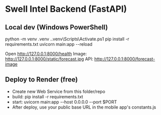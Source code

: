 
# Swell Intel Backend (FastAPI)

## Local dev (Windows PowerShell)
python -m venv .venv
.\.venv\Scripts\Activate.ps1
pip install -r requirements.txt
uvicorn main:app --reload

Open http://127.0.0.1:8000/health
Image: http://127.0.0.1:8000/static/forecast.jpg
API:   http://127.0.0.1:8000/forecast-image

## Deploy to Render (free)
- Create new Web Service from this folder/repo
- build: pip install -r requirements.txt
- start: uvicorn main:app --host 0.0.0.0 --port $PORT
- After deploy, use your public base URL in the mobile app's constants.js

